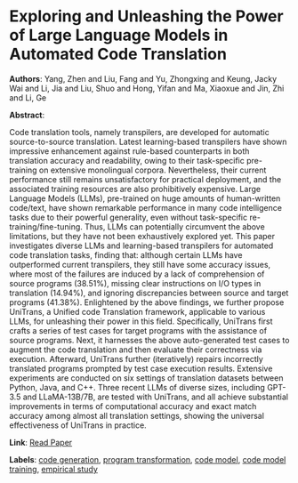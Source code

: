 # Exploring and Unleashing the Power of Large Language Models in Automated Code Translation

**Authors**: Yang, Zhen and Liu, Fang and Yu, Zhongxing and Keung, Jacky Wai and Li, Jia and Liu, Shuo and Hong, Yifan and Ma, Xiaoxue and Jin, Zhi and Li, Ge

**Abstract**:

Code translation tools, namely transpilers, are developed for automatic source-to-source translation. Latest learning-based transpilers have shown impressive enhancement against rule-based counterparts in both translation accuracy and readability, owing to their task-specific pre-training on extensive monolingual corpora. Nevertheless, their current performance still remains unsatisfactory for practical deployment, and the associated training resources are also prohibitively expensive. Large Language Models (LLMs), pre-trained on huge amounts of human-written code/text, have shown remarkable performance in many code intelligence tasks due to their powerful generality, even without task-specific re-training/fine-tuning. Thus, LLMs can potentially circumvent the above limitations, but they have not been exhaustively explored yet. This paper investigates diverse LLMs and learning-based transpilers for automated code translation tasks, finding that: although certain LLMs have outperformed current transpilers, they still have some accuracy issues, where most of the failures are induced by a lack of comprehension of source programs (38.51\%), missing clear instructions on I/O types in translation (14.94\%), and ignoring discrepancies between source and target programs (41.38\%).  Enlightened by the above findings, we further propose UniTrans, a Unified code Translation framework, applicable to various LLMs, for unleashing their power in this field. Specifically, UniTrans first crafts a series of test cases for target programs with the assistance of source programs. Next, it harnesses the above auto-generated test cases to augment the code translation and then evaluate their correctness via execution. Afterward, UniTrans further (iteratively) repairs incorrectly translated programs prompted by test case execution results. Extensive experiments are conducted on six settings of translation datasets between Python, Java, and C++. Three recent LLMs of diverse sizes, including GPT-3.5 and LLaMA-13B/7B, are tested with UniTrans, and all achieve substantial improvements in terms of computational accuracy and exact match accuracy among almost all translation settings, showing the universal effectiveness of UniTrans in practice.

**Link**: [Read Paper](https://doi.org/10.1145/3660778)

**Labels**: [code generation](../../labels/code_generation.md), [program transformation](../../labels/program_transformation.md), [code model](../../labels/code_model.md), [code model training](../../labels/code_model_training.md), [empirical study](../../labels/empirical_study.md)
